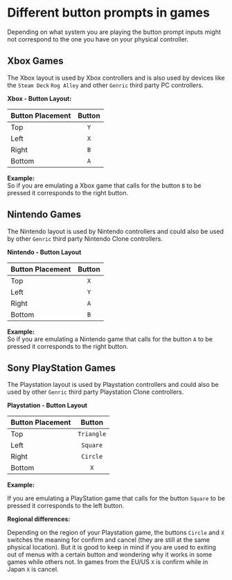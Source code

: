 # Different button prompts in games

Depending on what system you are playing the button prompt inputs might not correspond to the one you have on your physical controller.

## Xbox Games
The Xbox layout is used by Xbox controllers and is also used by devices like the `Steam Deck` `Rog Alley` and other `Genric` third party PC controllers.

**Xbox - Button Layout:**<br>

| Button Placement  | Button |
| :---              | :---:  |
| Top               |  `Y`   |
| Left              |  `X`   |
| Right             |  `B`   |
| Bottom            |  `A`   |


**Example:**<br>
So if you are emulating a Xbox game that calls for the button `B` to be pressed it corresponds to the right button.

## Nintendo Games
The Nintendo layout is used by Nintendo controllers and could also be used by other `Genric` third party Nintendo Clone controllers.

**Nintendo - Button Layout**<br>

| Button Placement  | Button |
| :---              | :---:  |
| Top               |  `X`   |
| Left              |  `Y`   |
| Right             |  `A`   |
| Bottom            |  `B`   |


**Example:**<br>
So if you are emulating a Nintendo game that calls for the button `A` to be pressed it corresponds to the right button.

## Sony PlayStation Games
The Playstation layout is used by Playstation controllers and could also be used by other `Genric` third party Playstation Clone controllers.

**Playstation - Button Layout**<br>

| Button Placement  | Button      |
| :---              | :---:       |
| Top               |  `Triangle` |
| Left              |  `Square`   |
| Right             |  `Circle`   |
| Bottom            |  `X`        |

**Example:**

If you are emulating a PlayStation game that calls for the button `Square` to be pressed it corresponds to the left button.

**Regional differences:**

Depending on the region of your Playstation game, the buttons `Circle` and `X` switches the meaning for confirm and cancel (they are still at the same physical location). But it is good to keep in mind if you are used to exiting out of menus with a certain button and wondering why it works in some games while others not. In games from the EU/US `X` is confirm while in Japan `X` is cancel.

